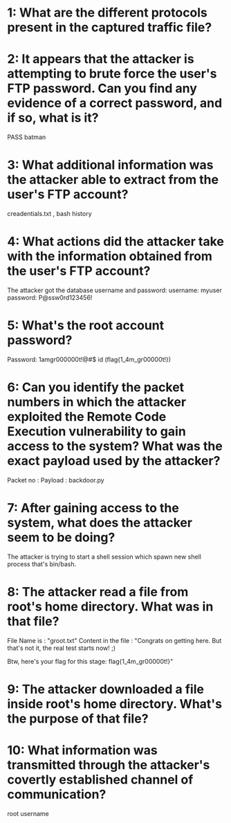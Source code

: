 # 1:  What are the different protocols present in the captured traffic file?


# 2:  It appears that the attacker is attempting to brute force the user's FTP password. Can you find any evidence of a correct password, and if so, what is it?
PASS batman

# 3:  What additional information was the attacker able to extract from the user's FTP account?
creadentials.txt , bash history

# 4:  What actions did the attacker take with the information obtained from the user's FTP account?
The attacker got the database username and password:
username: myuser
password: P@ssw0rd123456!


# 5:  What's the root account password?
Password: 1amgr000000t!@#$
id
(flag{1_4m_gr00000t!})


# 6:  Can you identify the packet numbers in which the attacker exploited the Remote Code Execution vulnerability to gain access to the system? What was the exact payload used by the attacker?
Packet no : 
Payload : backdoor.py


# 7:  After gaining access to the system, what does the attacker seem to be doing?
The attacker is trying to start a shell session which spawn new shell process that's bin/bash.


# 8:  The attacker read a file from root's home directory. What was in that file?
File Name is : "groot.txt"
Content in the file : "Congrats on getting here. But that's not it, the real test starts now! ;)

Btw, here's your flag for this stage: flag{1_4m_gr00000t!}"


# 9:  The attacker downloaded a file inside root's home directory. What's the purpose of that file?



# 10: What information was transmitted through the attacker's covertly established channel of communication?
root username
